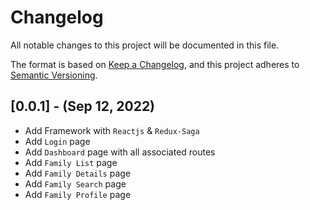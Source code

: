 # Changelog

All notable changes to this project will be documented in this file.

The format is based on [Keep a Changelog](https://keepachangelog.com/en/1.0.0/),
and this project adheres to [Semantic Versioning](https://semver.org/spec/v2.0.0.html).

## [0.0.1] - (Sep 12, 2022)

- Add Framework with `Reactjs` & `Redux-Saga`
- Add `Login` page
- Add `Dashboard` page with all associated routes
- Add `Family List` page
- Add `Family Details` page
- Add `Family Search` page
- Add `Family Profile` page

